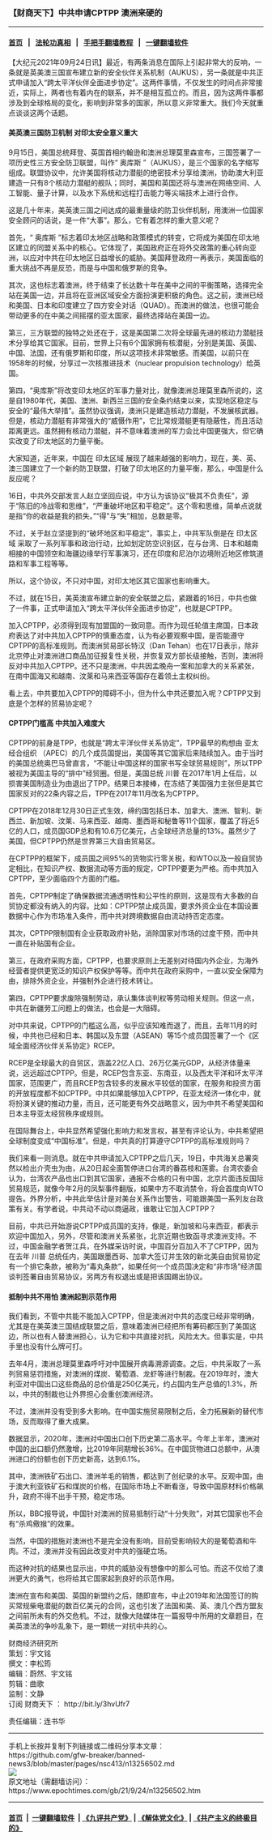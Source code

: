 ### 【财商天下】中共申请CPTPP 澳洲来硬的
------------------------

#### [首页](https://github.com/gfw-breaker/banned-news3/blob/master/README.md) &nbsp;&nbsp;|&nbsp;&nbsp; [法轮功真相](https://github.com/begood0513/basic/blob/master/README.md)  &nbsp;&nbsp;|&nbsp;&nbsp; [手把手翻墙教程](https://github.com/gfw-breaker/guides/wiki)  &nbsp;&nbsp;|&nbsp;&nbsp; [一键翻墙软件](https://github.com/gfw-breaker/nogfw/blob/master/README.md)  



<div><p>
 【大纪元2021年09月24日讯】最近，有两条消息在国际上引起非常大的反响，一条就是英美澳三国宣布建立新的安全伙伴关系机制（AUKUS），另一条就是中共正式申请加入“跨太平洋伙伴全面进步协定”。这两件事情，不仅发生的时间点非常接近，实际上，两者也有着内在的联系，并不是相互孤立的。而且，因为这两件事都涉及到全球格局的变化，影响到非常多的国家，所以意义非常重大。我们今天就重点谈谈这两个话题。
</p>
<p>
</p>
<h4>
 美英澳三国防卫机制 对印太安全意义重大
</h4>
<p>
 9月15日，美国总统拜登、英国首相约翰逊和澳洲总理莫里森宣布，三国签署了一项历史性三方安全防卫联盟，叫作“
 <ok href="https://www.epochtimes.com/gb/tag/%E5%A5%A5%E5%BA%93%E6%96%AF.html">
  奥库斯
 </ok>
 ”（AUKUS），是三个国家的名字缩写组成。联盟协议中，允许美国将核动力潜艇的绝密技术分享给澳洲，协助澳大利亚建造一只有8个核动力潜艇的舰队；同时，美国和英国还将与澳洲在网络空间、人工智能、量子计算，以及水下系统和远程打击能力等尖端技术上进行合作。
</p>
<p>
 这是几十年来，美英澳三国之间达成的最重量级的防卫伙伴机制，用澳洲一位国家安全顾问的话说，是一件“大事”。那么，它有着怎样的重大意义呢？
</p>
<p>
 首先，“
 <ok href="https://www.epochtimes.com/gb/tag/%E5%A5%A5%E5%BA%93%E6%96%AF.html">
  奥库斯
 </ok>
 ”标志着印太地区战略和政策模式的转变，它将成为美国在印太地区建立的同盟关系中的核心。它体现了，美国政府正在将外交政策的重心转向亚洲，以应对中共在印太地区日益增长的威胁。美国拜登政府一再表示，美国面临的重大挑战不再是反恐，而是与中国和俄罗斯的竞争。
</p>
<p>
 其次，这也标志着澳洲，终于结束了长达数十年在美中之间的平衡策略，选择完全站在美国一边，并且将在亚洲区域安全方面扮演更积极的角色。这之前，澳洲已经和美国、日本和印度建立了四方安全对话（QUAD）。而澳洲的做法，也很可能会带动更多的在中美之间摇摆的亚太国家，最终选择站在美国一边。
</p>
<p>
 第三，三方联盟的独特之处还在于，这是美国第二次将全球最先进的核动力潜艇技术分享给其它国家。目前，世界上只有6个国家拥有核潜艇，分别是美国、英国、中国、法国，还有俄罗斯和印度，所以这项技术非常敏感。而美国，以前只在1958年的时候，分享过一次核推进技术（nuclear propulsion technology）给英国。
</p>
<p>
 第四，“奥库斯”将改变印太地区的军事力量对比，就像澳洲总理莫里森所说的，这是自1980年代，美国、澳洲、新西兰三国的安全条约结束以来，实现地区稳定与安全的“最伟大举措”。虽然协议强调，澳洲只是建造核动力潜艇，不发展核武器。但是，核动力潜艇有非常强大的“威慑作用”，它比常规潜艇更有隐蔽性，而且活动距离更远。虽然拥有核动力潜艇，并不意味着澳洲的军力会比中国更强大，但它确实改变了印太地区的力量平衡。
</p>
<p>
 大家知道，近年来，中国在
 <ok href="https://www.epochtimes.com/gb/tag/%E5%8D%B0%E5%A4%AA%E5%8C%BA%E5%9F%9F.html">
  印太区域
 </ok>
 展现了越来越强的影响力，现在，美、英、澳三国建立了一个新的防卫联盟，打破了印太地区的力量平衡，那么，中国是什么反应呢？
</p>
<p>
 16日，中共外交部发言人赵立坚回应说，中方认为该协议“极其不负责任”，源于“陈旧的冷战零和思维”，“严重破坏地区和平稳定”。这个零和思维，简单点说就是指“你的收益是我的损失。”“得”与“失”相加，总数是零。
</p>
<p>
 不过，关于赵立坚提到的“破坏地区和平稳定”，事实上，中共军队倒是在
 <ok href="https://www.epochtimes.com/gb/tag/%E5%8D%B0%E5%A4%AA%E5%8C%BA%E5%9F%9F.html">
  印太区域
 </ok>
 采取了一系列军事和政治行动，比如划定防空识别区，在与台湾、日本和越南相接的中国领空和海疆边缘举行军事演习，还在印度和尼泊尔边境附近地区修筑道路和军事工程等等。
</p>
<p>
 所以，这个协议，不只对中国，对印太地区其它国家也影响重大。
</p>
<p>
 不过，就在15日，美英澳宣布建立新的安全联盟之后，紧跟着的16日，中共也做了一件事，正式申请加入“跨太平洋伙伴全面进步协定”，也就是CPTPP。
</p>
<p>
 加入CPTPP，必须得到现有加盟国的一致同意。而作为现任轮值主席国，日本政府表达了对中共加入CPTPP的慎重态度，认为有必要观察中国，是否能遵守CPTPP的高标准规则。而澳洲贸易部长特汉（Dan Tehan）也在17日表示，除非北京停止对澳洲进口商品加征报复性关税，并恢复双方部长级接触，否则，澳洲将反对中共加入CPTPP。还不只是澳洲，中共因孟晚舟一案和加拿大的关系紧张，在南中国海又和越南、汶莱和马来西亚等国存在着领土主权纠纷。
</p>
<p>
 看上去，中共要加入CPTPP的障碍不小，但为什么中共还要加入呢？CPTPP又到底是个怎样的贸易协定呢？
</p>
<h4>
 CPTPP门槛高 中共加入难度大
</h4>
<p>
 CPTPP的前身是TPP，也就是“跨太平洋伙伴关系协定”，TPP最早的构想由
 <ok href="https://www.epochtimes.com/gb/tag/%E4%BA%9A%E5%A4%AA%E7%BB%8F%E5%90%88%E7%BB%84%E7%BB%87.html">
  亚太经合组织
 </ok>
 （APEC）的几个成员国提出，美国等其它国家后来陆续加入。由于当时的美国总统奥巴马曾直言，“不能让中国这样的国家书写全球贸易规则”，所以TPP被视为美国主导的“排中”经贸圈。但是，美国总统
 <ok href="https://www.epochtimes.com/gb/tag/%E5%B7%9D%E6%99%AE.html">
  川普
 </ok>
 在2017年1月上任后，以损害美国制造业为由退出了TPP。结果日本接棒，在冻结了美国强力主张但是其它国家反对的22条内容之后，TPP在2017年11月改名为CPTPP。
</p>
<p>
 CPTPP在2018年12月30日正式生效，缔约国包括日本、加拿大、澳洲、智利、新西兰、新加坡、汶莱、马来西亚、越南、墨西哥和秘鲁等11个国家，覆盖了将近5亿的人口，成员国GDP总和有10.6万亿美元，占全球经济总量的13%。虽然少了美国，但CPTPP仍然是世界第三大自由贸易区。
</p>
<p>
 在CPTPP的框架下，成员国之间95%的货物实行零关税，和WTO以及一般自贸协定相比，在知识产权、数据流动等方面的规定，CPTPP要更为严格。而中共加入CPTPP，至少面临四个方面的门槛。
</p>
<p>
 首先，CPTPP制定了确保数据流通透明性和公平性的原则，这是现有大多数的自贸协定都没有纳入的内容。比如：CPTPP禁止成员国，要求外资企业在本国设置数据中心作为市场准入条件，而中共对跨境数据自由流动持否定态度。
</p>
<p>
 其次，CPTPP限制国有企业获取政府补贴，消除国家对市场的过度干预，而中共一直在补贴国有企业。
</p>
<p>
 第三，在政府采购方面，CPTPP，也要求原则上无差别对待国内外企业，为海外经营者提供更宽泛的知识产权保护等等。而中共在政府采购中，一直以安全保障为由，排除外资企业，并强制外企进行技术转让。
</p>
<p>
 第四，CPTPP要求废除强制劳动，承认集体谈判权等劳动相关规则。但这一点，中共在新疆劳工问题上的做法，也会是一大阻碍。
</p>
<p>
 对中共来说，CPTPP的门槛这么高，似乎应该知难而退了，而且，去年11月的时候，中共也已经和日本、韩国以及东盟（ASEAN）等15个成员国签署了一个《区域全面经济伙伴关系协定》RCEP。
</p>
<p>
 RCEP是全球最大的自贸区，涵盖22亿人口、26万亿美元GDP，从经济体量来说，远远超过CPTPP。但是，RCEP包含东亚、东南亚，以及西太平洋和环太平洋国家，范围更广，而且RCEP包含较多的发展水平较低的国家，在服务和投资方面的开放程度都不如CPTPP。中共如果能够加入CPTPP，在亚太经济一体化中，就将扮演关键的推动力量，而且，还可能更有外交战略意义，因为中共不希望美国和日本主导亚太经贸秩序或规则。
</p>
<p>
 在国际舞台上，中共显然希望强化影响力和发言权，甚至有评论认为，中共希望把全球制度变成“中国标准”。但是，中共真的打算遵守CPTPP的高标准规则吗？
</p>
<p>
 我们来看一则消息。就在中共申请加入CPTPP之后几天，19日，中共海关总署突然以检出介壳虫为由，从20日起全面暂停进口台湾的番荔枝和莲雾。台湾农委会认为，台湾农产品也出口到其它国家，通报不合格的只有中国，北京片面违反国际贸易规范，就像今年2月的凤梨事件翻版，如果中方不取消禁令，将会首度向WTO提告。外界分析，中共此举估计是对美台关系作出警告，可能跟美国一系列友台政策有关。有学者说，中共动不动以商逼政，谁敢让它加入CPTPP？
</p>
<p>
 目前，中共已开始游说CPTPP成员国的支持，像是，新加坡和马来西亚，都表示欢迎中国加入，另外，尽管和澳洲关系紧张，北京近期也致函寻求澳洲支持。不过，中国金融学者贺江兵，在外媒采访时说，中国百分百加入不了CPTPP，因为在去年
 <ok href="https://www.epochtimes.com/gb/tag/%E5%B7%9D%E6%99%AE.html">
  川普
 </ok>
 总统任内，美国跟墨西哥、加拿大签订并生效的新北美自由贸易协定有一个排它条款，被称为“毒丸条款”，如果任何一个成员国决定和“非市场”经济国谈判签署自由贸易协议，另两方有权退出或是把该国踢出协议。
</p>
<h4>
 抵制中共不用怕 澳洲起到示范作用
</h4>
<p>
 我们看到，不管中共能不能加入CPTPP，但是澳洲对中共的态度已经非常明确，尤其是在美英澳三国结成联盟之后，意味着澳洲已经把所有筹码都压到了美国这边，所以也有人替澳洲担心，认为它和中共直接对抗，风险太大。但事实是，中共手里也没有什么牌可打。
</p>
<p>
 去年4月，澳洲总理莫里森呼吁对中国展开病毒溯源调查。之后，中共采取了一系列贸易惩罚措施，对澳洲的煤炭、葡萄酒、龙虾等进行制裁。在2019年时，澳大利亚对中国出口这些商品的总价值是250亿美元，约占国内生产总值的1.3%，所以，中共的制裁也让外界担心会重创澳洲经济。
</p>
<p>
 不过，澳洲并没有受到多大影响。在中国实施贸易限制之后，全力拓展新的替代市场，反而取得了重大成果。
</p>
<p>
 数据显示，2020年，澳洲对中国出口创下历史第二高水平。今年上半年，澳洲对中国的出口额仍然激增，比2019年同期增长36%。在中国货物进口总额中，从澳洲进口的份额也创下历史新高，达到6.1%。
</p>
<p>
 其中，澳洲铁矿石出口、澳洲羊毛的销售，都达到了创纪录的水平。反观中国，由于澳大利亚铁矿石和煤炭的价格，在国际市场上不断看涨，导致中国原材料价格飙升，政府不得不出手干预，稳定市场。
</p>
<p>
 所以，BBC报导说，中国针对澳洲的贸易抵制行动“十分失败”，对其它国家也不会有“杀鸡儆猴”的效果。
</p>
<p>
 当然，中国的措施对澳洲也不是完全没有影响，目前受影响较大的是葡萄酒和牛肉。不过，澳洲并没有因此改变对中共的强硬立场。
</p>
<p>
 而这种对抗的结果也显示出，中共的威胁没有想像中的那么可怕。而这不仅给了澳洲更大的勇气，也将给其它国家起到良好的示范作用。
</p>
<p>
 澳洲在宣布和美国、英国的新盟约之后，随即宣布，中止2019年和法国签订的购买常规柴电潜艇的数百亿美元的合同，这也引发了法国和美、英、澳几个西方盟友之间前所未有的外交危机。不过，就像大陆媒体在一篇报导中所用的文章题目，在美英澳法的争吵乱象下，是一颗统一对抗中共的心。
</p>
<p>
 财商经济研究所
 <br/>
 策划：宇文铭
 <br/>
 撰文：李松筠
 <br/>
 编辑：蔚然、宇文铭
 <br/>
 剪辑：曲歌
 <br/>
 监制：文静
 <br/>
 订阅
 <ok href="https://www.epochtimes.com/gb/tag/%E8%B4%A2%E5%95%86%E5%A4%A9%E4%B8%8B.html">
  财商天下
 </ok>
 ：
 <ok href="http://bit.ly/3hvUfr7">
  http://bit.ly/3hvUfr7
 </ok>
</p>
<p>
 责任编辑：连书华
</p>
</div>
<hr/>
手机上长按并复制下列链接或二维码分享本文章：<br/>
https://github.com/gfw-breaker/banned-news3/blob/master/pages/nsc413/n13256502.md <br/>
<a href='https://github.com/gfw-breaker/banned-news3/blob/master/pages/nsc413/n13256502.md'><img src='https://github.com/gfw-breaker/banned-news3/blob/master/pages/nsc413/n13256502.md.png'/></a> <br/>
原文地址（需翻墙访问）：https://www.epochtimes.com/gb/21/9/24/n13256502.htm


------------------------
#### [首页](https://github.com/gfw-breaker/banned-news3/blob/master/README.md) &nbsp;|&nbsp; [一键翻墙软件](https://github.com/gfw-breaker/nogfw/blob/master/README.md) &nbsp;| [《九评共产党》](https://github.com/gfw-breaker/9ping.md/blob/master/README.md#九评之一评共产党是什么) | [《解体党文化》](https://github.com/gfw-breaker/jtdwh.md/blob/master/README.md) | [《共产主义的终极目的》](https://github.com/gfw-breaker/gczydzjmd.md/blob/master/README.md)


<img src='http://gfw-breaker.win/banned-news3/pages/nsc413/n13256502.md' width='0px' height='0px'/>